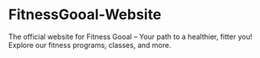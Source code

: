 # FitnessGooal-Website
The official website for Fitness Gooal – Your path to a healthier, fitter you! Explore our fitness programs, classes, and more.
